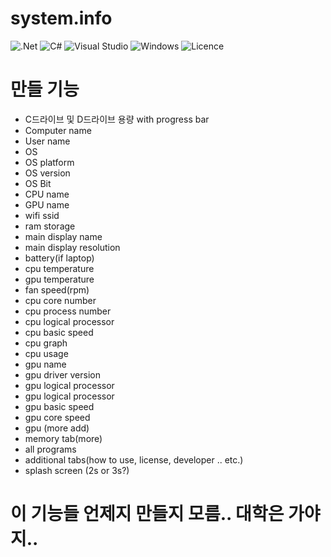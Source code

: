 # system.info
![.Net](https://img.shields.io/badge/.NET_Framework_4.7.2-5C2D91?style=for-the-badge&logo=.net&logoColor=white) ![C#](https://img.shields.io/badge/c%23_7.3-%23239120.svg?style=for-the-badge&logo=c-sharp&logoColor=white) ![Visual Studio](https://img.shields.io/badge/Visual%20Studio-5C2D91.svg?style=for-the-badge&logo=visual-studio&logoColor=white) ![Windows](https://img.shields.io/badge/Windows-0078D6?style=for-the-badge&logo=windows&logoColor=white) ![Licence](https://img.shields.io/github/license/hexahedron74/CSharp-system.info-laptop-only?style=for-the-badge)

# 만들 기능
- C드라이브 및 D드라이브 용량 with progress bar
- Computer name
- User name
- OS
- OS platform
- OS version
- OS Bit
- CPU name
- GPU name
- wifi ssid
- ram storage
- main display name
- main display resolution
- battery(if laptop)
- cpu temperature
- gpu temperature
- fan speed(rpm)
- cpu core number
- cpu process number
- cpu logical processor
- cpu basic speed
- cpu graph
- cpu usage
- gpu name
- gpu driver version
- gpu logical processor
- gpu logical processor
- gpu basic speed
- gpu core speed
- gpu (more add)
- memory tab(more)
- all programs
- additional tabs(how to use, license, developer .. etc.)
- splash screen (2s or 3s?)

# 이 기능들 언제지 만들지 모름.. 대학은 가야지..

